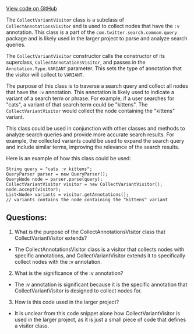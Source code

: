 [View code on GitHub](https://github.com/misbahsy/the-algorithm/src/java/com/twitter/search/common/query/CollectVariantVisitor.java)

The `CollectVariantVisitor` class is a subclass of `CollectAnnotationsVisitor` and is used to collect nodes that have the `:v` annotation. This class is a part of the `com.twitter.search.common.query` package and is likely used in the larger project to parse and analyze search queries.

The `CollectVariantVisitor` constructor calls the constructor of its superclass, `CollectAnnotationsVisitor`, and passes in the `Annotation.Type.VARIANT` parameter. This sets the type of annotation that the visitor will collect to `VARIANT`.

The purpose of this class is to traverse a search query and collect all nodes that have the `:v` annotation. This annotation is likely used to indicate a variant of a search term or phrase. For example, if a user searches for "cats", a variant of that search term could be "kittens". The `CollectVariantVisitor` would collect the node containing the "kittens" variant.

This class could be used in conjunction with other classes and methods to analyze search queries and provide more accurate search results. For example, the collected variants could be used to expand the search query and include similar terms, improving the relevance of the search results.

Here is an example of how this class could be used:

```
String query = "cats :v kittens";
QueryParser parser = new QueryParser();
QueryNode node = parser.parse(query);
CollectVariantVisitor visitor = new CollectVariantVisitor();
node.accept(visitor);
List<Node> variants = visitor.getAnnotations();
// variants contains the node containing the "kittens" variant
```
## Questions: 
 1. What is the purpose of the CollectAnnotationsVisitor class that CollectVariantVisitor extends?
- The CollectAnnotationsVisitor class is a visitor that collects nodes with specific annotations, and CollectVariantVisitor extends it to specifically collect nodes with the :v annotation.

2. What is the significance of the :v annotation?
- The :v annotation is significant because it is the specific annotation that CollectVariantVisitor is designed to collect nodes for.

3. How is this code used in the larger project?
- It is unclear from this code snippet alone how CollectVariantVisitor is used in the larger project, as it is just a small piece of code that defines a visitor class.